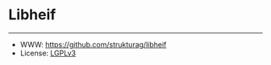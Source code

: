 # Libheif

-----------------

- WWW: https://github.com/strukturag/libheif
- License: [LGPLv3][1]

[1]: https://www.gnu.org/licenses/lgpl.txt